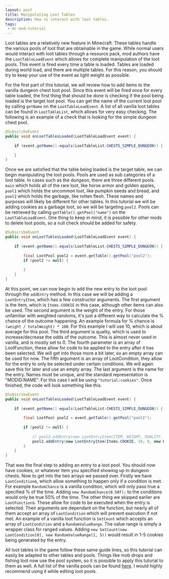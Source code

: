 ```yaml
---
layout: post
title: Manipulating Loot Tables
description: How to interact with loot tables.
tags:
 - mc-mod-tutorial
---
```


Loot tables are a relatively new feature in Minecraft. These tables handle the various pools of loot that are obtainable in the game. While normal users would interact with loot tables through a resource pack, mod authors have the `LootTableLoadEvent` which allows for complete manipulation of the loot pools. This event is fired every time a table is loaded. Tables are loaded during world load, and there are multiple tables. For this reason, you should try to keep your use of the event as light weight as possible. 

For the first part of this tutorial, we will review how to add items to the vanilla dungeon chest loot pool. Since this event will be fired once for every table loaded, the first thing that should be done is checking if the pool being loaded is the target loot pool. You can get the name of the current loot pool by calling `getName` on the `LootTableLoadEvent`. A list of all vanilla loot tables can be found in `LootTableList`, which allows for very easy checking. The following is an example of a check that is looking for the simple dungeon chest pool. 

```java
@SubscribeEvent
public void onLootTablesLoaded(LootTableLoadEvent event) {
 
    if (event.getName().equals(LootTableList.CHESTS_SIMPLE_DUNGEON)) {
         
    }
}
```

Once we are satisfied that the table being loaded is the target table, we can begin manipulating the loot pools. Pools are used as sub categories of a loot table. In cases such as the dungeon, there are three different pools. `main` which holds all of the rare loot, like horse armor and golden apples, `pool1` which holds the uncommon loot, like pumpkin seeds and bread, and `pool2` which holds the garbage, like rotten flesh. These names and purposes will likely be different for other tables. In this tutorial we will be adding cookies as a garbage loot, so we will be targeting `pool2`. Pools can be retrieved by calling `getTable().getPool("name")` on the `LootTableLoadEvent`. One thing to keep in mind, it is possible for other mods to delete loot pools, so a null check should be added for safety. 

```java
@SubscribeEvent
public void onLootTablesLoaded(LootTableLoadEvent event) {
 
    if (event.getName().equals(LootTableList.CHESTS_SIMPLE_DUNGEON)) {
 
        final LootPool pool2 = event.getTable().getPool("pool2"); 
        if (pool2 != null) {
 
        }
    }
}
```

At this point, we can now begin to add the new entry to the loot pool through the `addEntry` method. In this case we will be adding a `LootEntryItem`, which has a few constructor arguments. The first argument is the item, which is `Items.COOKIE` in this case, although other items can also be used. The second argument is the weight of the entry. For those unfamiliar with weighted randoms, it's just a different way to calculate the % chance of the outcome happening. An example formula for % chance is `(weight / totalWeight) * 100`. For this example I will use 10, which is about average for this pool. The third argument is quality, which is used to increase/decrease the odds of the outcome. This is almost never used in vanilla, and is mostly set to 0. The fourth parameter is an array of LootFunction, these allow for code to be applied to the entry after it has been selected. We will get into those more a bit later, so an empty array can be used for now. The fifth argument is an array of LootCondition, they allow for the entry to only be selected under certain conditions. We will again save this for later and use an empty array. The last argument is the name for the entry. Names must be unique, and the standard representation is "MODID:NAME". For this case I will be using `"tutorial:cookies"`. Once finished, the code will look something like this. 

```java
@SubscribeEvent
public void onLootTablesLoaded(LootTableLoadEvent event) {
 
    if (event.getName().equals(LootTableList.CHESTS_SIMPLE_DUNGEON)) {
 
        final LootPool pool2 = event.getTable().getPool("pool2");
 
        if (pool2 != null) {
 
            // pool2.addEntry(new LootEntryItem(ITEM, WEIGHT, QUALITY, FUNCTIONS, CONDITIONS, NAME));
            pool2.addEntry(new LootEntryItem(Items.COOKIE, 10, 0, new LootFunction[0], new LootCondition[0], "loottable:cookie"));
        }
    }
}
```

That was the final step to adding an entry to a loot pool. You should now have cookies, or whatever item you specified showing up in dungeon chests. Now to get into the two arrays we passed over. Firstly we have `LootCondition`s, which allow something to happen only if a condition is met. For example `RandomChance` is a vanilla condition, which will only pass true a specified % of the time. Adding `new RandomChance(0.50f);` to the conditions would only be true 50% of the time. The other thing we skipped earlier are `LootFunction`s. These allow for code to be executed when the entry is selected. Their arguments are dependant on the function, but nearly all of them accept an array of `LootCondition` which will prevent execution if not met. An example of a vanilla loot function is `SetCount` which accepts an array of `LootCondition` and a `RandomValueRange`. The value range is simply a wrapper class for ranged values. Adding `new SetCount(new LootCondition[0], new RandomValueRange(1, 5))` would result in 1-5 cookies being generated by the entry. 

All loot tables in the game follow these same guide lines, so this tutorial can easily be adapted to other tables and pools. Things like mob drops and fishing loot now use the pool system, so it is possible to apply this tutorial to them as well. A full list of the vanilla pools can be found [here](http://tutorials.darkhax.net/pages/loot_table_data/). I would highly recommend using it while editing loot pools. 
